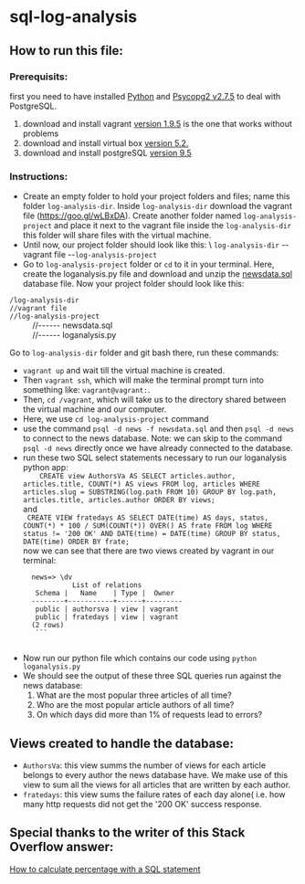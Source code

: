 # sql-log-analysis
## How to run this file:
### Prerequisits:
first you need to have installed [Python](https://www.python.org) and [Psycopg2 v2.7.5](http://initd.org/psycopg/download/) to deal with PostgreSQL.
1. download and install vagrant [version 1.9.5](https://releases.hashicorp.com/vagrant/1.9.5/) is the one that works without problems
2. download and install virtual box [version 5.2.](https://www.virtualbox.org/wiki/Download_Old_Builds_5_2)
3. download and install postgreSQL [version 9.5](https://www.postgresql.org/download/) 
### Instructions:
* Create an empty folder to hold your project folders and files; name this folder `log-analysis-dir`. Inside `log-analysis-dir` download the vagrant file (https://goo.gl/wLBxDA). Create another folder named `log-analysis-project` and place it next to the vagrant file inside the `log-analysis-dir` this folder will share files with the virtual machine.
* Until now, our project folder should look like this:
\ `log-analysis-dir`
  --vagrant file
  --`log-analysis-project`
* Go to `log-analysis-project` folder or `cd` to it in your terminal. Here, create the loganalysis.py file and download and unzip the [newsdata.sql](https://d17h27t6h515a5.cloudfront.net/topher/2016/August/57b5f748_newsdata/newsdata.zip) database file. Now your project folder should look like this: 
<dl>
  <code>/log-analysis-dir</code> 
 <dt> <code>//vagrant file</code> </dt> 
  <dt><code>//log-analysis-project</code></dt>
 <dd>//------ newsdata.sql </dd>
 <dd>//------ loganalysis.py </dd>
  
  

Go to `log-analysis-dir` folder and git bash there, run these commands:

- `vagrant up` and wait till the virtual machine is created. 
- Then `vagrant ssh`, which will make the terminal prompt turn into something like: `vagrant@vagrant:`.
- Then, `cd /vagrant`, which will take us to the directory shared between the virtual machine and our computer.
- Here, we use `cd log-analysis-project` command 
- use the command `psql -d news -f newsdata.sql` and then `psql -d news` to connect to the news database. Note: we can skip to the command `psql -d news` directly once we have already connected to the database.
- run these two SQL select statements necessary to run our loganalysis python app: <br>
`    CREATE view AuthorsVa AS
    SELECT articles.author, articles.title,
    COUNT(*) AS views FROM log, articles
    WHERE articles.slug = SUBSTRING(log.path FROM 10)
    GROUP BY log.path, articles.title, articles.author
    ORDER BY views;`  <br>
and  <br>
``
    CREATE VIEW fratedays AS
    SELECT DATE(time) AS days, status,
    COUNT(*) * 100 / SUM(COUNT(*)) OVER() AS frate
    FROM log WHERE status != '200 OK' AND DATE(time) = DATE(time)
    GROUP BY status, DATE(time) ORDER BY frate;``  <br>
    now we can see that there are two views created by vagrant in our terminal:  <br>
    ```
      news=> \dv
                List of relations
       Schema |   Name    | Type |  Owner
      --------+-----------+------+---------
       public | authorsva | view | vagrant
       public | fratedays | view | vagrant
      (2 rows)
       ```  
       
- Now run our python file which contains our code using `python loganalysis.py`
- We should see the output of these three SQL queries run against the news database:
    1. What are the most popular three articles of all time? 
    2. Who are the most popular article authors of all time? 
    3. On which days did more than 1% of requests lead to errors? 
 
 
 
## Views created to handle the database:
* `AuthorsVa`: this view summs the number of views for each article belongs to every author the news database have. We make use of this view to sum all the views for all articles that are written by each author.
* `fratedays`: this view sums the failure rates of each day alone( i.e. how many http requests did not get the '200 OK' success response.


## Special thanks to the writer of this Stack Overflow answer:
[How to calculate percentage with a SQL statement](https://stackoverflow.com/a/772439)
